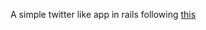 A simple twitter like app in rails following [this](https://thoughtbot.com/upcase/intermediate-ruby-on-rails-five)
